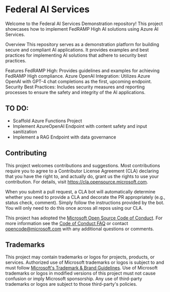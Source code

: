 # Federal AI Services
Welcome to the Federal AI Services Demonstration repository! This project showcases how to implement FedRAMP High AI solutions using Azure AI Services. 

Overview
This repository serves as a demonstration platform for building secure and compliant AI applications. It provides examples and best practices for implementing AI solutions that adhere to security best practices.

Features
FedRAMP High: Provides guidelines and examples for achieving FedRAMP High compliance.
Azure OpenAI Integration: Utilizes Azure OpenAI with GPT-4 chat completions as the first, upcoming endpoint. 
Security Best Practices: Includes security measures and reporting processes to ensure the safety and integrity of the AI applications.

## TO DO: 
* Scaffold Azure Functions Project
* Implement AzureOpenAI Endpoint with content safety and input sanitization
* Implement a RAG Endpoint with data governance 

## Contributing

This project welcomes contributions and suggestions.  Most contributions require you to agree to a
Contributor License Agreement (CLA) declaring that you have the right to, and actually do, grant us
the rights to use your contribution. For details, visit https://cla.opensource.microsoft.com.

When you submit a pull request, a CLA bot will automatically determine whether you need to provide
a CLA and decorate the PR appropriately (e.g., status check, comment). Simply follow the instructions
provided by the bot. You will only need to do this once across all repos using our CLA.

This project has adopted the [Microsoft Open Source Code of Conduct](https://opensource.microsoft.com/codeofconduct/).
For more information see the [Code of Conduct FAQ](https://opensource.microsoft.com/codeofconduct/faq/) or
contact [opencode@microsoft.com](mailto:opencode@microsoft.com) with any additional questions or comments.

## Trademarks

This project may contain trademarks or logos for projects, products, or services. Authorized use of Microsoft 
trademarks or logos is subject to and must follow 
[Microsoft's Trademark & Brand Guidelines](https://www.microsoft.com/en-us/legal/intellectualproperty/trademarks/usage/general).
Use of Microsoft trademarks or logos in modified versions of this project must not cause confusion or imply Microsoft sponsorship.
Any use of third-party trademarks or logos are subject to those third-party's policies.
